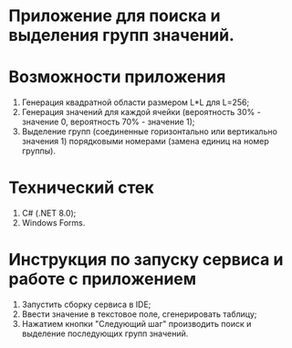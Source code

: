 # Приложение для поиска и выделения групп значений.

# Возможности приложения
1. Генерация квадратной области размером L*L для L=256;
2. Генерация значений для каждой ячейки (вероятность 30% - значение 0, вероятность 70% - значение 1);
3. Выделение групп (соединенные горизонтально или вертикально значения 1) порядковыми номерами (замена единиц на номер группы).
# Технический стек
1. С# (.NET 8.0);
2. Windows Forms.
# Инструкция по запуску сервиса и работе с приложением
1. Запустить сборку сервиса в IDE;
2. Ввести значение в текстовое поле, сгенерировать таблицу;
3. Нажатием кнопки "Следующий шаг" производить поиск и выделение последующих групп значений.
